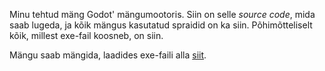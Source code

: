 Minu tehtud mäng Godot' mängumootoris. Siin on selle _source code_, mida saab lugeda, ja kõik mängus kasutatud spraidid on ka siin. Põhimõtteliselt kõik, millest exe-fail koosneb, on siin.

Mängu saab mängida, laadides exe-faili alla [siit](https://github.com/GreenWiener/ComputerGame/releases/tag/v1.0-alpha).
